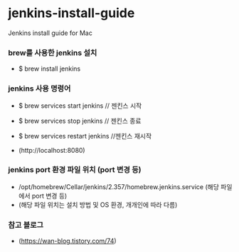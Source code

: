 # jenkins-install-guide
Jenkins install guide for Mac

### brew를 사용한 jenkins 설치
  - $ brew install jenkins

### jenkins 사용 명령어
  - $ brew services start jenkins // 젠킨스 시작
  - $ brew services stop jenkins // 젠킨스 종료
  - $ brew services restart jenkins //젠킨스 재시작

  - (http://localhost:8080)

### jenkins port 환경 파일 위치 (port 변경 등)
  - /opt/homebrew/Cellar/jenkins/2.357/homebrew.jenkins.service (해당 파일에서 port 변경 등)
  - (해당 파일 위치는 설치 방법 및 OS 환경, 개개인에 따라 다름)

### 참고 블로그
  - (https://wan-blog.tistory.com/74)
